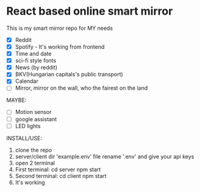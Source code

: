 # React based online smart mirror

This is my smart mirror repo for MY needs

- [x] Reddit
- [x] Spotify - It's working from frontend
- [x] Time and date
- [x] sci-fi style fonts
- [x] News (by reddit)
- [x] BKV(Hungarian capitals's public transport)
- [x] Calendar
- [ ] Mirror, mirror on the wall, who the fairest on the land

MAYBE:
- [ ] Motion sensor
- [ ] google assistant
- [ ] LED lights

INSTALL/USE:

1. clone the repo 
2. server/client dir 'example.env' file rename '.env' and give your api keys
3. open 2 terminal
4. First terminal: 
	cd server
	npm start
5. Second terminal:
	cd client
	npm start
6. It's working
